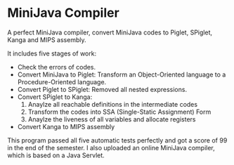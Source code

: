 MiniJava Compiler
=================

A perfect MiniJava compiler, convert MiniJava codes to Piglet, SPiglet, Kanga and MIPS assembly.

It includes five stages of work:
- Check the errors of codes.
- Convert MiniJava to Piglet: Transform an Object-Oriented language to a Procedure-Oriented language.
- Convert Piglet to SPiglet: Removed all nested expressions.
- Convert SPiglet to Kanga:
  1. Anaylze all reachable definitions in the intermediate codes
  2. Transform the codes into SSA (Single-Static Assignment) Form
  3. Anaylze the liveness of all variables and allocate registers
- Convert Kanga to MIPS assembly

This program passed all five automatic tests perfectly and got a score of 99 in the end of the semester.
I also uploaded an online MiniJava compiler, which is based on a Java Servlet.
